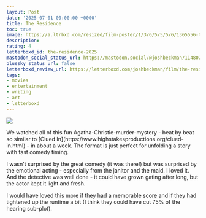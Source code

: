 ```yaml
---
layout: Post
date: '2025-07-01 00:00:00 +0000'
title: The Residence
toc: true
image: https://a.ltrbxd.com/resized/film-poster/1/3/6/5/5/5/6/1365556-the-residence-2025-0-600-0-900-crop.jpg?v=ae1ae88cef
description:
rating: 4
letterboxd_id: the-residence-2025
mastodon_social_status_url: https://mastodon.social/@joshbeckman/114802548451603199
bluesky_status_url: false
letterboxd_review_url: https://letterboxd.com/joshbeckman/film/the-residence-2025/
tags:
- movies
- entertainment
- writing
- art
- letterboxd
---
```


 <p><img src="https://a.ltrbxd.com/resized/film-poster/1/3/6/5/5/5/6/1365556-the-residence-2025-0-600-0-900-crop.jpg?v=ae1ae88cef"/></p> <p>We watched all of this fun Agatha-Christie-murder-mystery - beat by beat so similar to [Clued In](https://www.highstakesproductions.org/clued-in.html) - in about a week. The format is just perfect for unfolding a story with fast comedy timing.</p><p>I wasn't surprised by the great comedy (it was there!) but was surprised by the emotional acting - especially from the janitor and the maid. I loved it. And the detective was well done - it could have grown gating after long, but the actor kept it light and fresh.</p><p>I would have loved this more if they had a memorable score and if they had tightened up the runtime a bit (I think they could have cut 75% of the hearing sub-plot).</p> 
